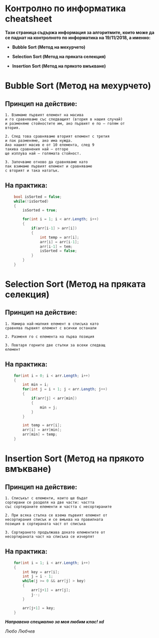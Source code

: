 # Контролно по информатика cheatsheet 
**Тази страница съдържа информация за алгоритмите, които може да се паднат на контролното по информатика на 19/11/2018, а именно:**

- **Bubble Sort (Метод на мехурчето)**

- **Selection Sort (Метод на пряката селекция)**

- **Insertion Sort (Метод на прякото вмъкване)**

# Bubble Sort (Метод на мехурчето)

## **Принцип на действие:**

    1. Взимаме първият елемент на масива
    и го сравняваме със следващият (втория в нашия случай)
    и разменяме стойностите им, ако първият е по – голям от
    втория.

    2. След това сравняваме вторият елемент с третия
    и пак разменяме, ако има нужда.
    Ако нашият масив е от 10 елемента, след 9
    такива сравнения най – отгоре
    ще изплува най – голямата стойност.

    3. Започваме отново да сравняваме като
    пак взимаме първият елемент и сравняваме
    с вторият и така нататък.

## **На практика:**

```csharp
    bool isSorted = false;
    while(!isSorted) 
    {
        isSorted = true;

        for(int i = 1; i < arr.Length; i++) 
        {
            if(arr[i-1] > arr[i]) 
            {
                int temp = arr[i];
                arr[i] = arr[i-1];
                arr[i-1] = tem;
                isSorted = false;
            }
        }
    }

```

# Selection Sort (Метод на пряката селекция)

## **Принцип на действие:**

    1. Намира най-малкия елемент в списъка като 
    сравнява първият елемент с всички останали

    2. Разменя го с елемента на първа позиция

    3. Повтаря горните две стъпки за всеки следващ
    елемент

## **На практика:**

```csharp
    for(int i = 0; i < arr.Length; i++) 
    {
        int min = i;
        for(int j = i + 1; j < arr.Length; j++) 
        {
            if(arr[j] < arr[min]) 
            {
                min = j;
            }
        }

        int temp = arr[i];
        arr[i] = arr[min];
        arr[min] = temp;
    }
```

# Insertion Sort (Метод на прякото вмъкване)

## **Принцип на действие:** 

    1. Списъкът с елементи, които ще бъдат
    сортирани се разделя на две части: частта
    със сортираните елементи и частта с несортираните

    2. При всяка стъпка се взема първият елемент от
    несортирания списък и се вмъква на правилната
    позиция в сортираната част от списъка

    3. Сортирането продължава докато елементите от
    несортираната част на списъка се изчерпят

## **На практика:**

```csharp
    for(int i = 1; i < arr.Length; i++) 
    {
        int key = arr[i];
        int j = i - 1;
        while(j >= 0 && arr[j] > key) 
        {
            arr[j+1] = arr[j];
            j--;
        }

        arr[j+1] = key;
    }
```

***Направено специално за моя любим клас! xd***

*Любо Любчев*